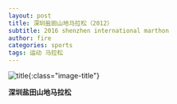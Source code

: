 ```yaml
---
layout: post
title: 深圳盐田山地马拉松（2012）
subtitle: 2016 shenzhen international marthon
author: fire
categories: sports 
tags: 运动 马拉松
---
```


![title](https://image.sideproject.cn/titlex/titlex_122.jpg){:class="image-title"}

**深圳盐田山地马拉松**

